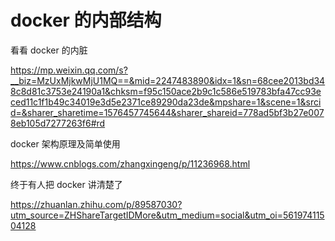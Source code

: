 # docker 的内部结构



看看 docker 的内脏

https://mp.weixin.qq.com/s?__biz=MzUxMjkwMjU1MQ==&mid=2247483890&idx=1&sn=68cee2013bd348c8d81c3753e24190a1&chksm=f95c150ace2b9c1c586e519783bfa47cc93eced11c1f1b49c34019e3d5e2371ce89290da23de&mpshare=1&scene=1&srcid=&sharer_sharetime=1576457745644&sharer_shareid=778ad5bf3b27e0078eb105d7277263f6#rd



docker 架构原理及简单使用

https://www.cnblogs.com/zhangxingeng/p/11236968.html



终于有人把 docker 讲清楚了

https://zhuanlan.zhihu.com/p/89587030?utm_source=ZHShareTargetIDMore&utm_medium=social&utm_oi=56197411504128
